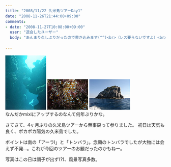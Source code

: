 ```yaml
---
title: "2008/11/22 久米島ツアーDay1"
date: "2008-11-26T21:44:00+09:00"
comments:
- date: "2008-11-27T10:08:00+09:00"
  user: "退会したユーザー"
  body: "あんまり久しぶりだったので書き込みます(^^)<br>（レス要らないですよ）<br>いつも忙しそうですが、ダイビングなど、趣味のための余裕は持てているようで、何より何より。<br>シュノーケリングで十分だから、私も潜りたいよう～！"

---
```


<div class="diaryPhoto"><a href="/images/mixi/2008/1006048543_57.jpg" data-lightbox="58"><img src="/images/mixi/2008/.thumbnail/1006048543_57.jpg" alt="" /></a> <a href="/images/mixi/2008/1006048543_106.jpg" data-lightbox="58"><img src="/images/mixi/2008/.thumbnail/1006048543_106.jpg" alt="" /></a> <a href="/images/mixi/2008/1006048543_158.jpg" data-lightbox="58"><img src="/images/mixi/2008/.thumbnail/1006048543_158.jpg" alt="" /></a></div>
なんだかmixiにアップするのなんて何年ぶりかな。

さてさて、4ヶ月ぶりの久米島ツアーから無事戻って参りました。
初日は天気も良く、ポカポカ陽気の久米島でした。

ポイントは南の「アーラⅠ」と「トンバラ」。念願のトンバラでしたが大物には会えず不発...。これが今回のツアーのお題だったのかもねー。

写真はこの日は調子が出ず(?)、風景写真多数。
